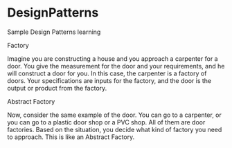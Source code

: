 # DesignPatterns
Sample Design Patterns learning 

Factory

Imagine you are constructing a house and you approach a carpenter for a door. You give the measurement for the door and your requirements, and he will construct a door for you. In this case, the carpenter is a factory of doors. Your specifications are inputs for the factory, and the door is the output or product from the factory.

Abstract Factory

Now, consider the same example of the door. You can go to a carpenter, or you can go to a plastic door shop or a PVC shop. All of them are door factories. Based on the situation, you decide what kind of factory you need to approach. This is like an Abstract Factory.
